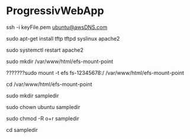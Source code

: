 # ProgressivWebApp


ssh -i keyFile.pem ubuntu@awsDNS.com

sudo apt-get install tftp tftpd syslinux apache2

sudo systemctl restart apache2

sudo mkdir /var/www/html/efs-mount-point

???????sudo mount -t efs fs-12345678:/ /var/www/html/efs-mount-point

cd /var/www/html/efs-mount-point 

sudo mkdir sampledir

sudo chown ubuntu sampledir

sudo chmod -R o+r sampledir

cd sampledir
